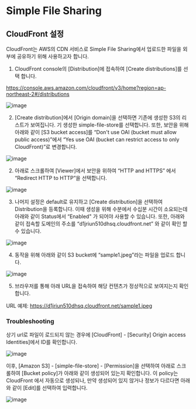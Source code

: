 # Simple File Sharing

## CloudFront 설정 

CloudFront는 AWS의 CDN 서비스로 Simple File Sharing에서 업로드한 파일을 외부에 공유하기 위해 사용하고자 합니다.

1. CloudFront console의 [Distribution]에 접속하여 [Create distributions]를 선택 합니다. 

https://console.aws.amazon.com/cloudfront/v3/home?region=ap-northeast-2#/distributions


![image](https://user-images.githubusercontent.com/52392004/154585168-921a793f-8b20-4099-97bd-f27d2386de2b.png)


2. [Create distribution]에서 [Origin domain]을 선택하면 기존에 생성한 S3의 리스트가 보여집니다. 기 생성한 simple-file-store를 선택합니다. 또한, 보안을 위해 아래와 같이 [S3 bucket access]를 “Don't use OAI (bucket must allow public access)”에서 “Yes use OAI (bucket can restrict access to only CloudFront)”로 변경합니다. 



![image](https://user-images.githubusercontent.com/52392004/154585646-ec2031c8-b9ee-4c62-b00f-8c7d3d72b4a7.png)

2. 아래로 스크롤하여 [Viewer]에서 보안을 위하여 “HTTP and HTTPS” 에서 “Redirect HTTP to HTTP”을 선택합니다. 

![image](https://user-images.githubusercontent.com/52392004/154588875-f1092ef8-00ea-4f8f-876e-49f13f2d5a76.png)

3. 나머지 설정은 default로 유지하고 [Create distribution]을 선택하여 Distribution을 등록합니다. 이때 생성을 위해 수분에서 수십분 시간이 소요되는데 아래와 같이 Status에서 “Enabled" 가 되어야 사용할 수 있습니다. 또한, 아래와 같이 접속할 도메인의 주소를 “d1jriun510dhsq.cloudfront.net” 와 같이 확인 할 수 있습니다. 


![image](https://user-images.githubusercontent.com/52392004/154586148-4d39628a-221a-45fc-aa79-d199f57ccd1d.png)

4. 동작을 위해 아래와 같이 S3 bucket에 “sample1.jpeg”라는 파일을 업로드 합니다. 



![image](https://user-images.githubusercontent.com/52392004/154586665-85ef0d73-e0aa-4a99-aa57-9fcc3a986512.png)

5. 브라우저를 통해 아래 URL을 접속하여 해당 컨텐츠가 정상적으로 보여지는지 확인합니다. 

URL 예제: https://d1jriun510dhsq.cloudfront.net/sample1.jpeg



### Troubleshooting

상기 url로 파일이 로드되지 않는 경우에 [CloudFront] - [Security] Origin access Identities]에서 ID를 확인합니다. 

![image](https://user-images.githubusercontent.com/52392004/154588098-c68af918-4a60-48d3-bca4-2062d2d34796.png)


이후, [Amazon S3] - [simple-file-store] - [Permission]을 선택하여 아래로 스크롤하여 [Bucket policy]가 아래와 같이 생성되어 있는지 확인합니다. 이 policy는 CloudFront 에서 자동으로 생성되나, 만약 생성되어 있지 않거나 정보가 다르다면 아래와 같이 [Edit]를 선택하여 입력합니다. 


![image](https://user-images.githubusercontent.com/52392004/154582103-789a46f1-56c8-4cac-a08f-fd5b244d192b.png)
